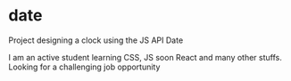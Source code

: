 # date

Project designing a clock using the JS API Date

I am an active student learning CSS, JS soon React and many other stuffs. Looking for a challenging job opportunity
